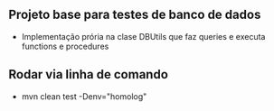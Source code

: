 ## Projeto base para testes de banco de dados
- Implementação prória na clase DBUtils que faz queries e executa functions e procedures

## Rodar via linha de comando
- mvn clean test -Denv="homolog"